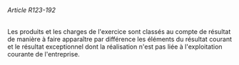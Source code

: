 ###### Article R123-192

Les produits et les charges de l'exercice sont classés au compte de résultat de manière à faire apparaître par différence les éléments du résultat courant et le résultat exceptionnel dont la réalisation n'est pas liée à l'exploitation courante de l'entreprise.

